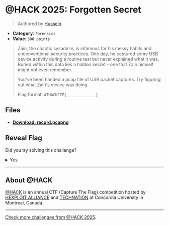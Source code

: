 # @HACK 2025: Forgotten Secret

> Authored by [Hussein](https://github.com/HAOlleik).

- **Category**: `Forensics`
- **Value**: `300 points`

> Zain, the chaotic sysadmin, is infamous for his messy habits and unconventional security practices. One day, he captured some USB device activity during a routine test but never explained what it was. Buried within this data lies a hidden secret - one that Zain himself might not even remember.
> 
> You've been handed a pcap file of USB packet captures. Try figuring out what Zain's device was doing.
> 
> Flag format: `ATHACKCTF{_____________}`
> 

## Files
- **[Download: record.pcapng](https://github.com/athack-ctf/chall2025-forgotten-secret/raw/refs/heads/main/offline-artifacts/record.pcapng)**

## Reveal Flag

Did you try solving this challenge?
<details>
<summary>
Yes
</summary>

Did you **REALLY** try solving this challenge?

<details>
<summary>
Yes, I promise!
</summary>

Flag: `ATHACKCTF{MY_NAM3_I5_J3FF}`

</details>
</details>


---

## About @HACK
[@HACK](https://athackctf.com/) is an annual CTF (Capture The Flag) competition hosted by [HEXPLOIT ALLIANCE](https://hexploit-alliance.com/) and [TECHNATION](https://technationcanada.ca/) at Concordia University in Montreal, Canada.

---
[Check more challenges from @HACK 2025](https://github.com/athack-ctf/AtHackCTF-2025-Challenges).